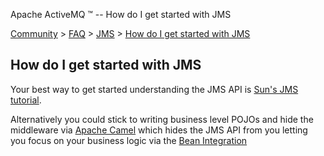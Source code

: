 Apache ActiveMQ ™ -- How do I get started with JMS 

[Community](community.md) > [FAQ](CommunityCommunity/Community/faq.md) > [JMS](Community/FAQCommunity/FAQ/Community/FAQ/jms.md) > [How do I get started with JMS](Community/FAQ/JMS/how-do-i-get-started-with-Community/FAQ/jms.md)


How do I get started with JMS
-----------------------------

Your best way to get started understanding the JMS API is [Sun's JMS tutorial](http://java.sun.com/j2ee/1.4/docs/tutorial/doc/JMS.html#wp84181).

Alternatively you could stick to writing business level POJOs and hide the middleware via [Apache Camel](http://activemq.apache.org/camel/) which hides the JMS API from you letting you focus on your business logic via the [Bean Integration](http://activemq.apache.org/camel/bean-integration.html)


